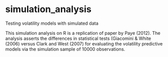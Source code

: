 # simulation_analysis
Testing volatility models with simulated data

This simulation analysis on R is a replication of paper by Paye (2012). The analysis asserts the differences in statistical tests (Giacomini & White (2006) versus Clark and West (2007) for evaluating the volatility predictive models via the simulation sample of 10000 observations.
